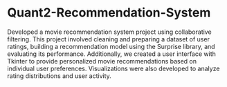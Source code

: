 # Quant2-Recommendation-System
Developed a movie recommendation system project using collaborative filtering. This project involved cleaning and preparing a dataset of user ratings, building a recommendation model using the Surprise library, and evaluating its performance. Additionally, we created a user interface with Tkinter to provide personalized movie recommendations based on individual user preferences. Visualizations were also developed to analyze rating distributions and user activity. 
